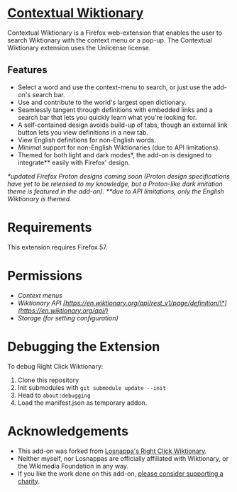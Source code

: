 # [Contextual Wiktionary](https://addons.mozilla.org/en-US/firefox/addon/right-click-wiktionary/)
Contextual Wiktionary is a Firefox web-extension that enables the user to search Wiktionary with the context menu or a pop-up. The Contextual Wiktionary extension uses the Unlicense license.

## Features
* Select a word and use the context-menu to search, or just use the add-on's search bar.
* Use and contribute to the world's largest open dictionary.
* Seamlessly tangent through definitions with embedded links and a search bar that lets you quickly learn what you're looking for.
* A self-contained design avoids build-up of tabs, though an external link button lets you view definitions in a new tab.
* View English definitions for non-English words.
* *Minimal* support for non-English Wiktionaries (due to API limitations).
* Themed for both light and dark modes\*, the add-on is designed to integrate\*\* easily with Firefox' design.

*\*updated Firefox Proton designs coming soon (Proton design specifications have yet to be released to my knowledge, but a Proton-like dark imitation theme is featured in the add-on).
\*\*due to API limitations, only the English Wiktionary is themed.*

# Requirements
This extension requires Firefox 57.

# Permissions
* *Context menus*
* *Wiktionary API [https://en.wiktionary.org/api/rest_v1/page/definition/\*](https://en.wiktionary.org/api/)*
* *Storage (for setting configuration)*

# Debugging the Extension
To debug Right Click Wiktionary:
1. Clone this repository
2. Init submodules with `git submodule update --init`
3. Head to `about:debugging`
4. Load the manifest.json as temporary addon.

# Acknowledgements
* This add-on was forked from [Losnappa's Right Click Wiktionary](https://gitlab.com/losnappas/Context-menu-Wiktionary/).
* Neither myself, nor Losnappas are officially affiliated with Wiktionary, or the Wikimedia Foundation in any way.
* If you like the work done on this add-on, [please consider supporting a charity](https://www.thetrevorproject.org).

